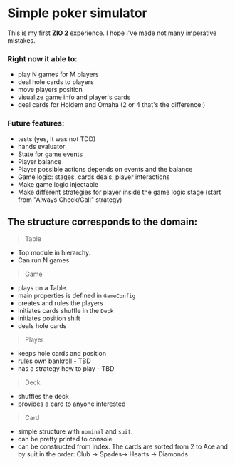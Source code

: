 # Simple poker simulator
This is my first **ZIO 2** experience. I hope I've made not many imperative mistakes. 

### Right now it able to:
- play N games for M players
- deal hole cards to players
- move players position
- visualize game info and player's cards
- deal cards for Holdem and Omaha (2 or 4 that's the difference:)

### Future features:
- tests (yes, it was not TDD)
- hands evaluator
- State for game events
- Player balance
- Player possible actions depends on events and the balance
- Game logic: stages, cards deals, player interactions
- Make game logic injectable
- Make different strategies for player inside the game logic stage (start from "Always Check/Call" strategy)

## The structure corresponds to the domain:

> Table 
- Top module in hierarchy. 
- Can run N games

> Game
- plays on a Table. 
- main properties is defined in `GameConfig`
- creates and rules the players
- initiates cards shuffle in the `Deck`
- initiates position shift
- deals hole cards

> Player 
- keeps hole cards and position
- rules own bankroll - TBD
- has a strategy how to play - TBD

> Deck
- shuffles the deck
- provides a card to anyone interested

> Card 
- simple structure with `nominal` and `suit`. 
- can be pretty printed to console
- can be constructed from index. The cards are sorted from 2 to Ace and by suit in the order: Club -> Spades-> Hearts -> Diamonds
